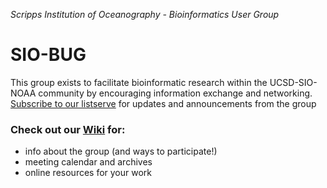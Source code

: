 *Scripps Institution of Oceanography - Bioinformatics User Group*
# SIO-BUG

This group exists to facilitate bioinformatic research within the UCSD-SIO-NOAA community by encouraging information exchange and networking. [Subscribe to our listserve](https://siomail.ucsd.edu/mailman/listinfo/bioinf) for updates and announcements from the group

 

 
### Check out our [Wiki](https://github.com/BUGatSIO/Home_repository/wiki) for:
- info about the group (and ways to participate!)
- meeting calendar and archives
- online resources for your work
